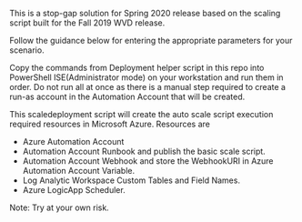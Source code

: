 This is a stop-gap solution for Spring 2020 release based on the scaling script built for the Fall 2019 WVD release.  

Follow the guidance below for entering the appropriate parameters for your scenario.

Copy the commands from Deployment helper script in this repo into PowerShell ISE(Administrator mode) on your workstation and run them in order. Do not run all at once as there is a manual step required to create a run-as account in the Automation Account that will be created.

This scaledeployment script will create the auto scale script execution required resources in Microsoft Azure. Resources are 
- Azure Automation Account
- Automation Account Runbook and publish the basic scale script. 
- Automation Account Webhook and store the WebhookURI in Azure Automation Account Variable.
- Log Analytic Workspace Custom Tables and Field Names.
- Azure LogicApp Scheduler.


Note: Try at your own risk. 